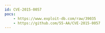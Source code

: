 ```yaml
---
id: CVE-2015-0057
pocs: 
    - https://www.exploit-db.com/raw/39035
    - https://github.com/55-AA/CVE-2015-0057
---
```

